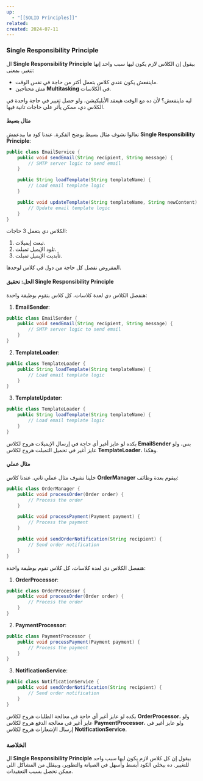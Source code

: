 ```yaml
---
up:
  - "[[SOLID Principles]]"
related: 
created: 2024-07-11
---
```



### Single Responsibility Principle

ال **Single Responsibility Principle** بيقول إن الكلاس لازم يكون ليها سبب واحد إنها تتغير. بمعنى:

- ماينفعش يكون عندي كلاس بتعمل أكتر من حاجة في نفس الوقت.
- مش محتاجين **Multitasking** في الكلاسات.

ليه ماينفعش؟ لأن ده مع الوقت هيعقد الأبليكيشن، ولو حصل تغيير في حاجة واحدة في الكلاس دي، ممكن يأثر على حاجات تانية فيها.

#### مثال بسيط

تعالوا نشوف مثال بسيط يوضح الفكرة. عندنا كود ما بيدعمش **Single Responsibility Principle**:
```java
public class EmailService {
    public void sendEmail(String recipient, String message) {
        // SMTP server logic to send email
    }

    public String loadTemplate(String templateName) {
        // Load email template logic
    }

    public void updateTemplate(String templateName, String newContent) {
        // Update email template logic
    }
}
```

الكلاس دي بتعمل 3 حاجات:

1. تبعت إيميلات.
2. تلود الإيميل تمبلت.
3. تأبديت الإيميل تمبلت.

المفروض نفصل كل حاجة من دول في كلاس لوحدها.

#### الحل: تحقيق Single Responsibility Principle

هنفصل الكلاس دي لعدة كلاسات، كل كلاس بتقوم بوظيفة واحدة:

1. **EmailSender**:

```java
public class EmailSender {
    public void sendEmail(String recipient, String message) {
        // SMTP server logic to send email
    }
}
```

2. **TemplateLoader**:
```java
public class TemplateLoader {
    public String loadTemplate(String templateName) {
        // Load email template logic
    }
}

```

3. **TemplateUpdater**:
```java
public class TemplateLoader {
    public String loadTemplate(String templateName) {
        // Load email template logic
    }
}
```

بكده لو عايز أغير أي حاجة في إرسال الإيميلات هروح لكلاس **EmailSender** بس، ولو عايز أغير في تحميل التمبلت هروح لكلاس **TemplateLoader**، وهكذا.

#### مثال عملي

خلينا نشوف مثال عملي تاني. عندنا كلاس **OrderManager** بيقوم بعدة وظائف:

```java
public class OrderManager {
    public void processOrder(Order order) {
        // Process the order
    }

    public void processPayment(Payment payment) {
        // Process the payment
    }

    public void sendOrderNotification(String recipient) {
        // Send order notification
    }
}
```

هنفصل الكلاس دي لعدة كلاسات، كل كلاس تقوم بوظيفة واحدة:

1. **OrderProcessor**:

```java
public class OrderProcessor {
    public void processOrder(Order order) {
        // Process the order
    }
}
```

2. **PaymentProcessor**:
```java
public class PaymentProcessor {
    public void processPayment(Payment payment) {
        // Process the payment
    }
}
```

3. **NotificationService**:

```java
public class NotificationService {
    public void sendOrderNotification(String recipient) {
        // Send order notification
    }
}
```

بكده لو عايز أغير أي حاجة في معالجة الطلبات هروح لكلاس **OrderProcessor**، ولو عايز أغير في معالجة الدفع هروح لكلاس **PaymentProcessor**، ولو عايز أغير في إرسال الإشعارات هروح لكلاس **NotificationService**.

### الخلاصة

ال **Single Responsibility Principle** بيقول إن كل كلاس لازم يكون ليها سبب واحد للتغيير. ده بيخلي الكود أبسط وأسهل في الصيانة والتطوير، وبيقلل من المشاكل اللي ممكن تحصل بسبب التعقيدات.